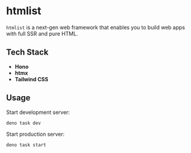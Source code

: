 # htmlist

`htmlist` is a next-gen web framework that enables you to build web apps with full SSR and pure HTML.

## Tech Stack

- **Hono**
- **htmx**
- **Tailwind CSS**

## Usage

Start development server:

```bash
deno task dev
```

Start production server:

```bash
deno task start
```
